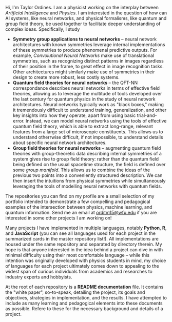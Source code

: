 Hi, I'm Taylor Ordines. I am a physicist working on the interplay between *Artificial Intelligence* and *Physics*.
I am interested in the question of how can AI systems, like neural networks, and physical formalisms, like quantum and group field theory, be used together to facilitate deeper understanding of complex ideas.
Specifically, I study
- **Symmetry group applications to neural networks** &ndash; neural network architectures with known symmetries leverage internal implementations of these symmetries to produce phenomenal predictive outputs. For example, *Convolutional Neural Networks* make use of translational symmetries, such as recognizing distinct patterns in images regardless of their position in the frame, to great effect in image recognition tasks. Other architectures might similarly make use of symmetries in their design to create more robust, less costly systems.
- **Quantum field theories for neural networks** &ndash; the QFT-NN correspondance describes neural networks in terms of effective field theories, allowing us to leverage the multitude of tools developed over the last century for quantum physics in the study of neural network architectures. Neural networks typically work as "black boxes," making it tremendously difficult to understand training, generalization, and other key insights into how they operate, apart from using basic trial-and-error. Instead, we can model neural networks using the tools of effective quantum field theory, which is able to extract long-range, relevant features from a large set of microscopic constituents. This allows us to understand otherrwise difficult, if not impossible, to understand details about specific neural network architectures.
- **Group field theories for neural networks** &ndash; augmenting quantum field theories with group-theoretic data describing internal symmetries of a system gives rise to group field theory: rather than the quantum field being defined on the usual spacetime structure, the field is defined over some *group manifold*. This allows us to combine the ideas of the previous two points into a conveniently structured description. We can then insert the intuitions from physical symmetries while simultaneously leveraging the tools of modelling neural networks with quantum fields.


The repositories you can find on my profile are a small selection of my portfolio intended to demonstrate a few compelling and pedagogical examples of the intersection between physics, machine learning, and quantum information. Send me an email at orditm15@wfu.edu if you are interested in some other projects I am working on!

Many projects I have implemented in multiple languages, notably **Python**, **R**, and **JavaScript** (you can see all languages used for each project in the summarized cards in the master repository list!). All implementations are housed under the same repository and separated by directory therein. My hope is that anyone interested in the idea behind a project can dive in with minimal difficulty using their most comfortable language &ndash; while this intention was originally developed with physics students in mind, my choice of languages for each project ultimately comes down to appealing to the widest span of curious individuals from academics and researches to industry experts and hobbyists.

At the root of each repository is a **README documentation** file. It contains the "white paper", so-to-speak, detailing the project, its goals and objectives, strategies in implementation, and the results. I have attempted to include as many learning and pedagogical elements into these documents as possible. Refere to these for the necessary background and details of a project.
